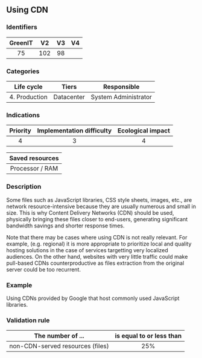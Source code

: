## Using CDN

### Identifiers

| GreenIT |  V2  |  V3  |  V4  |
|:-------:|:----:|:----:|:----:|
|  75    | 102  | 98  |      |

### Categories

| Life cycle |  Tiers  |  Responsible  |
|:---------:|:----:|:----:|
| 4. Production | Datacenter | System Administrator |

### Indications

| Priority |      Implementation difficulty       |  Ecological impact    |
|:-------------------:|:-------------------------:|:---------------------:|
| 4 | 3 | 4 |

|Saved resources                                    |
|:----------------------------------------------------------:|
|  Processor / RAM  |

### Description

Some files such as JavaScript libraries, CSS style sheets, images, etc., are network resource-intensive because they are usually numerous and small in size. This is why Content Delivery Networks (CDN) should be used, physically bringing these files closer to end-users, generating significant bandwidth savings and shorter response times.

Note that there may be cases where using CDN is not really relevant. For example, (e.g. regional) it is more appropriate to prioritize local and quality hosting solutions in the case of services targetting very localized audiences. On the other hand, websites with very little traffic could make pull-based CDNs counterproductive as files extraction from the original server could be too recurrent.

### Example

Using CDNs provided by Google that host commonly used JavaScript libraries.


### Validation rule

| The number of ...     | is equal to or less than   |  
|-------------------|:-------------------------:|
| non-CDN-served resources (files) | 25%  |
